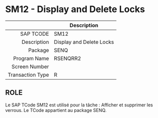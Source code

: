 # **SM12 - Display and Delete Locks**

|                  | Description                            |
|-----------------:|----------------------------------------|
|        SAP TCODE | SM12                                   |
|      Description | Display and Delete Locks               |
|          Package | SENQ                                   |
|     Program Name | RSENQRR2                               |
|    Screen Number |                                        |
| Transaction Type | R                                      |

## ROLE

Le SAP TCode SM12 est utilisé pour la tâche : Afficher et supprimer les verrous. Le TCode appartient au package SENQ.